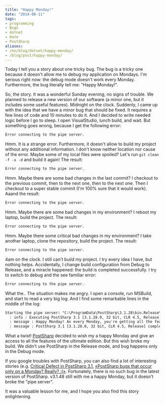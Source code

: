 ```yaml
---
title: "Happy Monday!"
date: "2014-08-11"
tags:
- programming
- Bugs
- dotnet
- Hate
- PostSharp
aliases:
- /en/blog/dotnet/happy-monday/
- /blog/post/happy-monday/
---
```


Today I tell you a story about one tricky bug. The bug is a tricky one because it doesn't allow me to debug my application on Mondays. I'm serious right now: the debug mode doesn't work every Monday. Furthermore, the bug literally tell me: "Happy Monday!". 

So, the story. It was a wonderful Sunday evening, no signs of trouble. We planned to release a new version of our software (a minor one, but it includes some useful features). Midnight on the clock. Suddenly, I came up with the idea that we have a minor bug that should be fixed. It requires a few lines of code and 10 minutes to do it. And I decided to write needed logic before I go to sleep. I open VisualStudio, lunch build, and wait. But something goes wrong, because I get the following error:

```txt
Error connecting to the pipe server.
```

Hmm. It is a strange error. <!--more--> Furthermore, it doesn't allow to build my project without any additional information. I don't know neither location nor cause of the error. Maybe some of my local files were spoiled? Let's run `git clean -f -x -d` and build it again! The result:

```txt
Error connecting to the pipe server.
```

Hmm. Maybe there are some bad changes in the last commit? I checkout to the previous commit, then to the next one, then to the next one. Then I checkout to a super stable commit (I'm 100% sure that it would work). Aaand the result:

```txt
Error connecting to the pipe server.
```

Hmm. Maybe there are some bad changes in my environment? I reboot my laptop, build the project. The result:

```txt
Error connecting to the pipe server.
```

Hmm. Maybe there some critical bad changes in my environment? I take another laptop, clone the repository, build the project. The result:

```txt
Error connecting to the pipe server.
```

4am on the clock. I still can't build my project. I try every idea I have, but nothing helps. Accidentally, I change build configuration from Debug to Release, and a miracle happened: the build is completed successfully. I try to switch to debug and the see familiar error:

```txt
Error connecting to the pipe server.
```

What the.. The situation makes me angry. I open a console, run MSBuild, and start to read a very big log. And I find some remarkable lines in the middle of the log:

```txt
Starting the pipe server: "C:\ProgramData\PostSharp\3.1.28\bin.Release\postsharp.srv.4.0-x86.exe /tp "postsharp-S-1-5-21-1801181006-371574121-2664876850-1002-4.0-x86-release-3.1.28-a4c26157a4624bb9" /config "C:\ProgramData\PostSharp\3.1.28\bin.Release\postsharp.srv.4.0-x86.exe.config"".
  : info : Executing PostSharp 3.1 [3.1.28.0, 32 bit, CLR 4.5, Release]
  : message : Happy Monday! As every Monday, you're getting all the features of the PostSharp Ultimate for free.
  : message : PostSharp 3.1 [3.1.28.0, 32 bit, CLR 4.5, Release] complete -- 0 errors, 0 warnings, processed in 102 ms
```

What a twist! [PostSharp](http://www.postsharp.net/) decided to wish my a happy Monday and give an access to all the features of the ultimate edition. But this wish broke my build. We didn't use PostSharp in the Release mode, and bug happens only in the Debug mode.

If you google troubles with PostSharp, you can also find a lot of interesting stories (e.g. [Critical Defect in PostSharp 3.1](http://www.postsharp.net/blog/post/URGENT-ACTION-REQUIRED-Critical-Defect-in-PostSharp-31-process-exits-with-code-199), [«PostSharp bugs that occur only on a Monday? Really? :(»](https://plus.google.com/113181962167438638669/posts/QF5pDB4XY6F). Fortunately, there is no such bug in the latest version of PostSharp. v3.1.48 still with me a happy Monday, but it doesn't broke the "pipe server".

It was a valuable lesson for me, and I hope you also find this story enlightening.